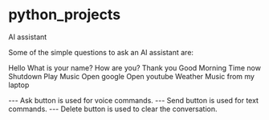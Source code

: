 # python_projects
 AI assistant

Some of the simple questions to ask an AI assistant are:

Hello
What is your name?
How are you?
Thank you
Good Morning
Time now
Shutdown
Play Music
Open google
Open youtube
Weather
Music from my laptop

--- Ask button is used for voice commands.
--- Send button is used for text commands.
--- Delete button is used to clear the conversation.